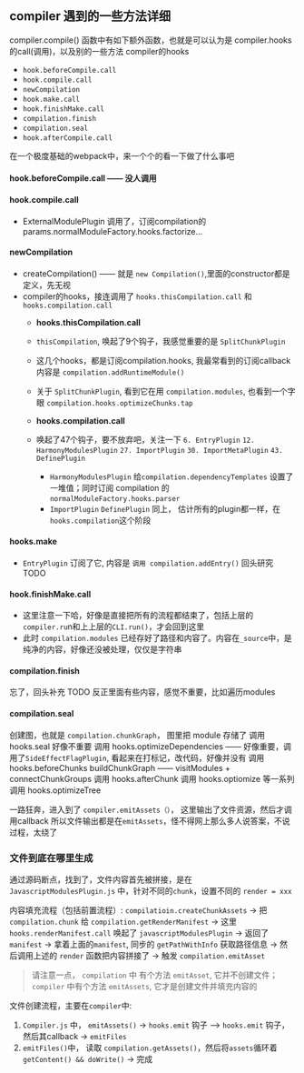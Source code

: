## compiler 遇到的一些方法详细


compiler.compile() 函数中有如下额外函数，也就是可以认为是 compiler.hooks的call(调用)，以及别的一些方法
compiler的hooks

- `hook.beforeCompile.call`
- `hook.compile.call`
- `newCompilation`
- `hook.make.call`
- `hook.finishMake.call`
- `compilation.finish`
- `compilation.seal`
- `hook.afterCompile.call`


在一个极度基础的webpack中，来一个个的看一下做了什么事吧

#### hook.beforeCompile.call  —— 没人调用
#### hook.compile.call
- ExternalModulePlugin 调用了，订阅compilation的params.normalModuleFactory.hooks.factorize…

#### newCompilation
- createCompilation()  —— 就是 `new Compilation()`,里面的constructor都是定义，先无视
- compiler的hooks，接连调用了 `hooks.thisCompilation.call` 和 `hooks.compilation.call`
  - **hooks.thisCompilation.call**
  - `thisCompilation`, 唤起了9个钩子，我感觉重要的是 `SplitChunkPlugin`
  - 这几个hooks，都是订阅compilation.hooks, 我最常看到的订阅callback内容是 `compilation.addRuntimeModule()`
  - 关于 `SplitChunkPlugin`, 看到它在用 `compilation.modules`, 也看到一个字眼 `compilation.hooks.optimizeChunks.tap`

  - **hooks.compilation.call**
  - 唤起了47个钩子，要不放弃吧，关注一下 `6. EntryPlugin` `12. HarmonyModulesPlugin` `27. ImportPlugin` `30. ImportMetaPlugin` `43. DefinePlugin`
    - `HarmonyModulesPlugin` 给`compilation.dependencyTemplates` 设置了一堆值；同时订阅 compilation 的`normalModuleFactory.hooks.parser`
    - `ImportPlugin` `DefinePlugin` 同上， 估计所有的plugin都一样，在`hooks.compilation`这个阶段

#### hooks.make
- `EntryPlugin` 订阅了它, 内容是 `调用 compilation.addEntry()` 回头研究 TODO

#### hook.finishMake.call
- 这里注意一下哈，好像是直接把所有的流程都结束了，包括上层的 `compiler.ru`n和上上层的`CLI.run()`，才会回到这里
- 此时 `compilation.modules` 已经存好了路径和内容了。内容在`_source`中，是纯净的内容，好像还没被处理，仅仅是字符串


#### compilation.finish
忘了，回头补充 TODO
反正里面有些内容，感觉不重要，比如遍历modules

#### compilation.seal
创建图，也就是 `compilation.chunkGraph`， 图里把 module 存储了
调用 hooks.seal  好像不重要
调用 hooks.optimizeDependencies  —— 好像重要，调用了`SideEffectFlagPlugin`, 看起来在打标记，改代码，好像并没有
调用 hooks.beforeChunks
buildChunkGraph    —— visitModules + connectChunkGroups
调用 hooks.afterChunk
调用 hooks.optiomize 等一系列
调用 hooks.optimizeTree

一路狂奔，进入到了 `compiler.emitAssets（）`， 这里输出了文件资源，然后才调用callback
所以文件输出都是在`emitAssets`，怪不得网上那么多人说答案，不说过程，太绕了


### 文件到底在哪里生成
通过源码断点，找到了，文件内容首先被拼接，是在 `JavascriptModulesPlugin.js` 中，针对不同的`chunk`，设置不同的 `render = xxx`

内容填充流程（包括前置流程）: 
`compilatioin.createChunkAssets` -> 把`compilation.chunk` 给 `compilation.getRenderManifest` -> 这里 `hooks.renderManifest.call` 唤起了 `javascriptModulesPlugin` -> 返回了`manifest` -> 拿着上面的`manifest`, 同步的 `getPathWithInfo` 获取路径信息 ->  然后调用上述的 `render` 函数把内容拼接了  -> 触发 `compilation.emitAsset`

> 请注意一点， `compilation` 中 有个方法 `emitAsset`, 它并不创建文件； `compiler` 中有个方法 `emitAssets`, 它才是创建文件并填充内容的

文件创建流程，主要在`compiler`中: 
1. `Compiler.js` 中， `emitAssets()` -> `hooks.emit` 钩子 —> `hooks.emit` 钩子， 然后其callback -> `emitFiles`
2. `emitFiles()`中， 读取 `compilation.getAssets()`，然后将`assets`循环着 `getContent() && doWrite()` -> 完成